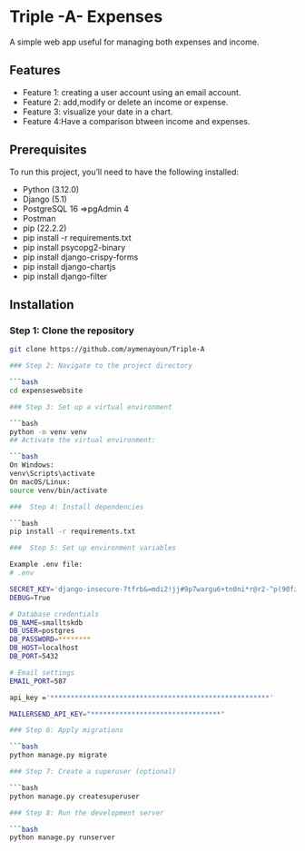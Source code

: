 # Triple -A- Expenses

A simple web app useful for managing both expenses and income.

## Features

- Feature 1: creating a user account using an email account.
- Feature 2: add,modify or delete an income or expense.
- Feature 3: visualize your date in a chart.
- Feature 4:Have a comparison btween income and expenses.

## Prerequisites

To run this project, you’ll need to have the following installed:
- Python (3.12.0)
- Django (5.1)
- PostgreSQL 16 =>pgAdmin 4 
- Postman
- pip (22.2.2)
- pip install -r requirements.txt
- pip install psycopg2-binary
- pip install django-crispy-forms
- pip install django-chartjs
- pip install django-filter



## Installation

### Step 1: Clone the repository

```bash
git clone https://github.com/aymenayoun/Triple-A

### Step 2: Navigate to the project directory

```bash
cd expenseswebsite

### Step 3: Set up a virtual environment

```bash
python -m venv venv
## Activate the virtual environment:

```bash
On Windows:
venv\Scripts\activate
On macOS/Linux:
source venv/bin/activate

###  Step 4: Install dependencies

```bash
pip install -r requirements.txt

###  Step 5: Set up environment variables

Example .env file:
# .env

SECRET_KEY='django-insecure-7tfrb&=mdi2!jj#9p7wargu6+tn0ni*r@r2-^p(90fz)vlht+z'
DEBUG=True

# Database credentials
DB_NAME=smalltskdb
DB_USER=postgres
DB_PASSWORD=********
DB_HOST=localhost
DB_PORT=5432

# Email settings
EMAIL_PORT=587

api_key ='******************************************************'

MAILERSEND_API_KEY="********************************"

### Step 6: Apply migrations

```bash
python manage.py migrate

### Step 7: Create a superuser (optional)

```bash
python manage.py createsuperuser

### Step 8: Run the development server

```bash
python manage.py runserver



